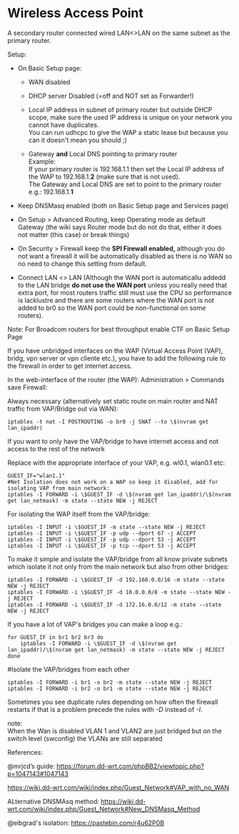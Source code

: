 Wireless Access Point 
======================

A secondary router connected wired LAN\<\>LAN on the same subnet as the primary
router.

Setup:

-   On Basic Setup page:

    -   WAN disabled

    -   DHCP server Disabled (=off and NOT set as Forwarder!)

    -   Local IP address in subnet of primary router but outside DHCP scope,
        make sure the used IP address is unique on your network you cannot have
        duplicates.  
        You can run udhcpc to give the WAP a static lease but because you can it
        doesn't mean you should ;)

    -   Gateway **and** Local DNS pointing to primary router  
        Example:  
        If your primary router is 192.168.1.1 then set the Local IP address of
        the WAP to 192.168.1.**2** (make sure that is not used).  
        The Gateway and Local DNS are set to point to the primary router e.g.:
        192.168.1.**1**

-   Keep DNSMasq enabled (both on Basic Setup page and Services page)

-   On Setup \> Advanced Routing, keep Operating mode as default Gateway
    (the wiki says Router mode but do not do that, either it does not matter
    (this case) or break things)

-   On Security \> Firewall keep the **SPI Firewall enabled,** although you do
    not want a firewall it will be automatically disabled as there is no WAN so
    no need to change this setting from default.

-   Connect LAN \<\> LAN (Although the WAN port is automaticallu addedd to the LAN bridge **do not use the WAN port** unless you really need
    that extra port, for most routers traffic still must use the CPU so
    performance is lacklustre and there are some routers where the WAN port is
    not added to br0 so the WAN port could be non-functional on some routers).

Note: For Broadcom routers for best throughput enable CTF on Basic Setup Page

If you have unbridged interfaces on the WAP (Virtual Access Point (VAP), bridg,
vpn server or vpn cliente etc.), you have to add the following rule to the
firewall in order to get internet access.

In the web-interface of the router (the WAP): Administration \> Commands save
Firewall:

Always necessary (alternatively set static route on main router and NAT
traffic from VAP/Bridge out via WAN):
```
iptables -t nat -I POSTROUTING -o br0 -j SNAT --to \$(nvram get lan_ipaddr)
```

If you want to only have the VAP/bridge to have internet access and not access
to the rest of the network

Replace with the appropriate interface of your VAP, e.g. wl0.1, wlan0.1 etc:
```
GUEST_IF="wlan1.1"
#Net Isolation does not work on a WAP so keep it disabled, add for isolating VAP from main network:  
iptables -I FORWARD -i \$GUEST_IF -d \$(nvram get lan_ipaddr)/\$(nvram get lan_netmask) -m state --state NEW -j REJECT
```

For isolating the WAP itself from the VAP/bridge:  
```
iptables -I INPUT -i \$GUEST_IF -m state --state NEW -j REJECT
iptables -I INPUT -i \$GUEST_IF -p udp --dport 67 -j ACCEPT
iptables -I INPUT -i \$GUEST_IF -p udp --dport 53 -j ACCEPT
iptables -I INPUT -i \$GUEST_IF -p tcp --dport 53 -j ACCEPT
```

To make it simple and isolate the VAP/bridge from all know private subnets which isolate it not only from the main network but also from other bridges:  
```
iptables -I FORWARD -i \$GUEST_IF -d 192.168.0.0/16 -m state --state NEW -j REJECT
iptables -I FORWARD -i \$GUEST_IF -d 10.0.0.0/8 -m state --state NEW -j REJECT
iptables -I FORWARD -i \$GUEST_IF -d 172.16.0.0/12 -m state --state NEW -j REJECT
```

If you have a lot of VAP's bridges you can make a loop e.g.:  
```
for GUEST_IF in br1 br2 br3 do
    iptables -I FORWARD -i \$GUEST_IF -d \$(nvram get lan_ipaddr)/\$(nvram get lan_netmask) -m state --state NEW -j REJECT
done
```

#Isolate the VAP/bridges from each other
```
iptables -I FORWARD -i br1 -o br2 -m state --state NEW -j REJECT
iptables -I FORWARD -i br2 -o br1 -m state --state NEW -j REJECT
```

Sometimes you see duplicate rules depending on how often the firewall restarts
if that is a problem precede the rules with *-D* instead of *-I*.

note:  
When the Wan is disabled VLAN 1 and VLAN2 are just bridged but on the switch level (swconfig) the VLANs are still separated

References:  

\@mrjcd’s guide:
<https://forum.dd-wrt.com/phpBB2/viewtopic.php?p=1047143#1047143>

<https://wiki.dd-wrt.com/wiki/index.php/Guest_Network#VAP_with_no_WAN>

ALternative DNSMAsq method:
<https://wiki.dd-wrt.com/wiki/index.php/Guest_Network#New_DNSMasq_Method>

\@eibgrad's isolation: <https://pastebin.com/r4u62P0B>
